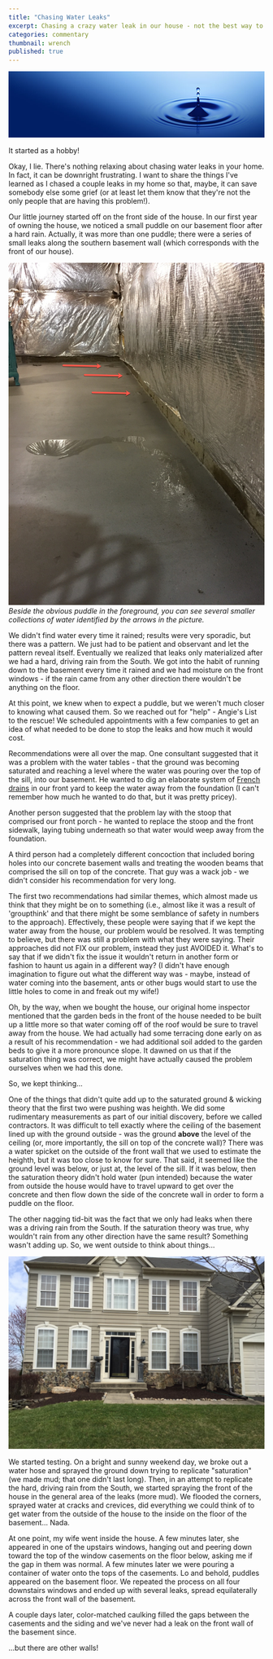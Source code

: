 ```yaml
---
title: "Chasing Water Leaks"
excerpt: Chasing a crazy water leak in our house - not the best way to spend a weekend (or a year!).
categories: commentary
thumbnail: wrench
published: true
---
```

!["Water Drip"](/images/water_drip.jpeg)

It started as a hobby! 

Okay, I lie. There's nothing relaxing about chasing water leaks in your home. In fact, it can be downright frustrating. I want to share the things I've learned as I chased a couple leaks in my home so that, maybe, it can save somebody else some grief (or at least let them know that they're not the only people that are having this problem!). 

Our little journey started off on the front side of the house. In our first year of owning the house, we noticed a small puddle on our basement floor after a hard rain. Actually, it was more than one puddle; there were a series of small leaks along the southern basement wall (which corresponds with the front of our house). 

!["basement floor"](/images/basement_floor.jpg) _Beside the obvious puddle in the foreground, you can see several smaller collections of water identified by the arrows in the picture._

We didn't find water every time it rained; results were very sporadic, but there was a pattern. We just had to be patient and observant and let the pattern reveal itself. Eventually we realized that leaks only materialized after we had a hard, driving rain from the South. We got into the habit of running down to the basement every time it rained and we had moisture on the front windows - if the rain came from any other direction there wouldn't be anything on the floor. 

At this point, we knew when to expect a puddle, but we weren't much closer to knowing what caused them. So we reached out for "help" - Angie's List to the rescue! We scheduled appointments with a few companies to get an idea of what needed to be done to stop the leaks and how much it would cost. 

Recommendations were all over the map. One consultant suggested that it was a problem with the water tables - that the ground was becoming saturated and reaching a level where the water was pouring over the top of the sill, into our basement. He wanted to dig an elaborate system of [French drains](https://en.wikipedia.org/wiki/French_drain) in our front yard to keep the water away from the foundation (I can't remember how much he wanted to do that, but it was pretty pricey). 

Another person suggested that the problem lay with the stoop that comprised our front porch - he wanted to replace the stoop and the front sidewalk, laying tubing underneath so that water would weep away from the foundation.  

A third person had a completely different concoction that included boring holes into our concrete basement walls and treating the wooden beams that comprised the sill on top of the concrete. That guy was a wack job - we didn't consider his recommendation for very long. 

The first two recommendations had similar themes, which almost made us think that they might be on to something (i.e., almost like it was a result of 'groupthink' and that there might be some semblance of safety in numbers to the approach). Effectively, these people were saying that if we kept the water away from the house, our problem would be resolved. It was tempting to believe, but there was still a problem with what they were saying. Their approaches did not FIX our problem, instead they just AVOIDED it. What's to say that if we didn't fix the issue it wouldn't return in another form or fashion to haunt us again in a different way? (I didn't have enough imagination to figure out what the different way was - maybe, instead of water coming into the basement, ants or other bugs would start to use the little holes to come in and freak out my wife!) 

Oh, by the way, when we bought the house, our original home inspector mentioned that the garden beds in the front of the house needed to be built up a little more so that water coming off of the roof would be sure to travel away from the house. We had actually had some terracing done early on as a result of his recommendation - we had additional soil added to the garden beds to give it a more pronounce slope. It dawned on us that if the saturation thing was correct, we might have actually caused the problem ourselves when we had this done.

So, we kept thinking... 

One of the things that didn't quite add up to the saturated ground & wicking theory that the first two were pushing was heighth. We did some rudimentary measurements as part of our initial discovery, before we called contractors. It was difficult to tell exactly where the ceiling of the basement lined up with the ground outside - was the ground __above__ the level of the ceiling (or, more importantly, the sill on top of the concrete wall)? There was a water spicket on the outside of the front wall that we used to estimate the heighth, but it was too close to know for sure. That said, it seemed like the ground level was below, or just at, the level of the sill. If it was below, then the saturation theory didn't hold water (pun intended) because the water from outside the house would have to travel upward to get over the concrete and then flow down the side of the concrete wall in order to form a puddle on the floor. 

The other nagging tid-bit was the fact that we only had leaks when there was a driving rain from the South. If the saturation theory was true, why wouldn't rain from any other direction have the same result? Something wasn't adding up. So, we went outside to think about things... 

!["Front of House"](/images/front_house.jpg)

We started testing. On a bright and sunny weekend day, we broke out a water hose and sprayed the ground down trying to replicate "saturation" (we made mud; that one didn't last long). Then, in an attempt to replicate the hard, driving rain from the South, we started spraying the front of the house in the general area of the leaks (more mud). We flooded the corners, sprayed water at cracks and crevices, did everything we could think of to get water from the outside of the house to the inside on the floor of the basement... Nada. 

At one point, my wife went inside the house. A few minutes later, she appeared in one of the upstairs windows, hanging out and peering down toward the top of the window casements on the floor below, asking me if the gap in them was normal. A few minutes later we were pouring a container of water onto the tops of the casements. Lo and behold, puddles appeared on the basement floor. We repeated the process on all four downstairs windows and ended up with several leaks, spread equilaterally across the front wall of the basement. 

A couple days later, color-matched caulking filled the gaps between the casements and the siding and we've never had a leak on the front wall of the basement since. 

...but there are other walls! 

